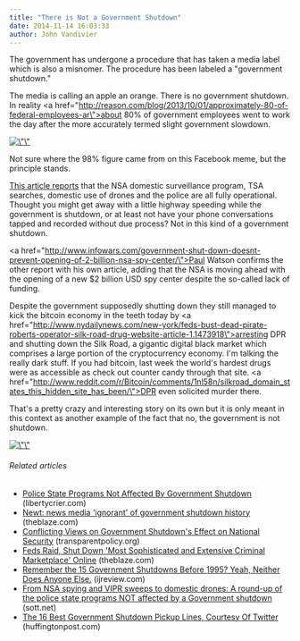 ```yaml
---
title: "There is Not a Government Shutdown"
date: 2014-11-14 16:03:33
author: John Vandivier
---
```




The government has undergone a procedure that has taken a media label which is also a misnomer. The procedure has been labeled a \"government shutdown.\"

The media is calling an apple an orange. There is no government shutdown. In reality <a href=\"http://reason.com/blog/2013/10/01/approximately-80-of-federal-employees-ar\">about 80% of government employees went to work </a>the day after the more accurately termed slight government slowdown.
<p style=\"text-align:center;\"><a href=\"http://i.imgur.com/PsLppso.jpg\"><img class=\"aligncenter\" alt=\"\" src=\"http://i.imgur.com/PsLppso.jpg\" width=\"279\" height=\"576\" /></a></p>
<p style=\"text-align:center;\">Not sure where the 98% figure came from on this Facebook meme, but the principle stands.</p>
<a href=\"http://original.antiwar.com/jwhitehead/2013/09/30/the-police-state-programs-not-affected-by-a-government-shutdown/\">This article reports</a> that the NSA domestic surveillance program, TSA searches, domestic use of drones and the police are all fully operational. Thought you might get away with a little highway speeding while the government is shutdown, or at least not have your phone conversations tapped and recorded without due process? Not in this kind of a government shutdown.

<a href=\"http://www.infowars.com/government-shut-down-doesnt-prevent-opening-of-2-billion-nsa-spy-center/\">Paul Watson confirms</a> the other report with his own article, adding that the NSA is moving ahead with the opening of a new $2 billion USD spy center despite the so-called lack of funding.

Despite the government supposedly shutting down they still managed to kick the bitcoin economy in the teeth today by <a href=\"http://www.nydailynews.com/new-york/feds-bust-dead-pirate-roberts-operator-silk-road-drug-website-article-1.1473918\">arresting DPR and shutting down the Silk Road</a>, a gigantic digital black market which comprises a large portion of the cryptocurrency economy. I'm talking the really dark stuff. If you had bitcoin, last week the world's hardest drugs were as accessible as check out counter candy through that site. <a href=\"http://www.reddit.com/r/Bitcoin/comments/1nl58n/silkroad_domain_states_this_hidden_site_has_been/\">DPR even solicited murder there</a>.

That's a pretty crazy and interesting story on its own but it is only meant in this context as another example of the fact that no, the government is not shutdown.
<p style=\"text-align:center;\"><a href=\"http://i.imgur.com/6rSI45u.jpg\"><img class=\"aligncenter\" alt=\"\" src=\"http://i.imgur.com/6rSI45u.jpg\" width=\"403\" height=\"227\" /></a></p>

<h6 class=\"zemanta-related-title\" style=\"font-size:1em;\">Related articles</h6>
<ul class=\"zemanta-article-ul\">
	<li class=\"zemanta-article-ul-li\"><a href=\"http://libertycrier.com/police-state-programs-affected-government-shutdown/\" target=\"_blank\">Police State Programs Not Affected By Government Shutdown</a> (libertycrier.com)</li>
	<li class=\"zemanta-article-ul-li\"><a href=\"http://www.theblaze.com/blog/2013/10/01/newt-news-media-ignorant-of-government-shutdown-history/\" target=\"_blank\">Newt: news media 'ignorant' of government shutdown history</a> (theblaze.com)</li>
	<li class=\"zemanta-article-ul-li\"><a href=\"http://transparentpolicy.org/2013/10/conflicting-views-government-shutdowns-effect-national-security/\" target=\"_blank\">Conflicting Views on Government Shutdown's Effect on National Security</a> (transparentpolicy.org)</li>
	<li class=\"zemanta-article-ul-li\"><a href=\"http://www.theblaze.com/stories/2013/10/02/feds-raid-shut-down-most-sophisticated-and-extensive-criminal-marketplace-online/\" target=\"_blank\">Feds Raid, Shut Down 'Most Sophisticated and Extensive Criminal Marketplace' Online</a> (theblaze.com)</li>
	<li class=\"zemanta-article-ul-li\"><a href=\"http://www.ijreview.com/2013/09/82602-remember-15-government-shutdowns-1995-yeah-neither-anyone-else/\" target=\"_blank\">Remember the 15 Government Shutdowns Before 1995? Yeah, Neither Does Anyone Else.</a> (ijreview.com)</li>
	<li class=\"zemanta-article-ul-li\"><a href=\"http://www.sott.net/article/266968-From-NSA-spying-and-VIPR-sweeps-to-domestic-drones-A-round-up-of-the-police-state-programs-NOT-affected-by-a-Government-shutdown\" target=\"_blank\">From NSA spying and VIPR sweeps to domestic drones: A round-up of the police state programs NOT affected by a Government shutdown</a> (sott.net)</li>
	<li class=\"zemanta-article-ul-li\"><a href=\"http://www.huffingtonpost.com/2013/09/30/government-shutdown-pickup-lines_n_4019358.html?ir=Women\" target=\"_blank\">The 16 Best Government Shutdown Pickup Lines, Courtesy Of Twitter</a> (huffingtonpost.com)</li>
</ul>